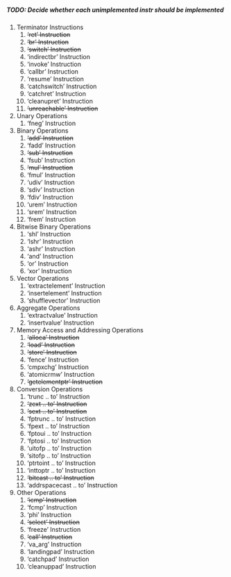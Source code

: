 ##### TODO: Decide whether each unimplemented instr should be implemented

1. Terminator Instructions
    1. ~~‘ret’ Instruction~~
    2. ~~‘br’ Instruction~~
    3. ~~‘switch’ Instruction~~
    4. ‘indirectbr’ Instruction
    5. ‘invoke’ Instruction
    6. ‘callbr’ Instruction
    7. ‘resume’ Instruction
    8. ‘catchswitch’ Instruction
    9. ‘catchret’ Instruction
    10. ‘cleanupret’ Instruction
    11. ~~‘unreachable’ Instruction~~
2. Unary Operations
    1. ‘fneg’ Instruction
3. Binary Operations
    1. ~~‘add’ Instruction~~
    2. ‘fadd’ Instruction
    3. ~~‘sub’ Instruction~~
    4. ‘fsub’ Instruction
    5. ~~‘mul’ Instruction~~
    6. ‘fmul’ Instruction
    7. ‘udiv’ Instruction
    8. ‘sdiv’ Instruction
    9. ‘fdiv’ Instruction
    10. ‘urem’ Instruction
    11. ‘srem’ Instruction
    12. ‘frem’ Instruction
4. Bitwise Binary Operations
    1. ‘shl’ Instruction
    2. ‘lshr’ Instruction
    3. ‘ashr’ Instruction
    4. ‘and’ Instruction
    5. ‘or’ Instruction
    6. ‘xor’ Instruction
5. Vector Operations
    1. ‘extractelement’ Instruction
    2. ‘insertelement’ Instruction
    3. ‘shufflevector’ Instruction
6. Aggregate Operations
    1. ‘extractvalue’ Instruction
    2. ‘insertvalue’ Instruction
7. Memory Access and Addressing Operations
    1. ~~‘alloca’ Instruction~~
    2. ~~‘load’ Instruction~~
    3. ~~‘store’ Instruction~~
    4. ‘fence’ Instruction
    5. ‘cmpxchg’ Instruction
    6. ‘atomicrmw’ Instruction
    7. ~~‘getelementptr’ Instruction~~
8. Conversion Operations
    1. ‘trunc .. to’ Instruction
    2. ~~‘zext .. to’ Instruction~~
    3. ~~‘sext .. to’ Instruction~~
    4. ‘fptrunc .. to’ Instruction
    5. ‘fpext .. to’ Instruction
    6. ‘fptoui .. to’ Instruction
    7. ‘fptosi .. to’ Instruction
    8. ‘uitofp .. to’ Instruction
    9. ‘sitofp .. to’ Instruction
    10. ‘ptrtoint .. to’ Instruction
    11. ‘inttoptr .. to’ Instruction
    12. ~~‘bitcast .. to’ Instruction~~
    13. ‘addrspacecast .. to’ Instruction
9. Other Operations
    1. ~~‘icmp’ Instruction~~
    2. ‘fcmp’ Instruction
    3. ‘phi’ Instruction
    4. ~~‘select’ Instruction~~
    5. ‘freeze’ Instruction
    6. ~~‘call’ Instruction~~
    7. ‘va_arg’ Instruction
    8. ‘landingpad’ Instruction
    9. ‘catchpad’ Instruction
    10. ‘cleanuppad’ Instruction